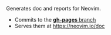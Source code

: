 Generates doc and reports for Neovim.

- Commits to the [**gh-pages** branch](https://github.com/neovim/doc/tree/gh-pages)
- Serves them at https://neovim.io/doc 
